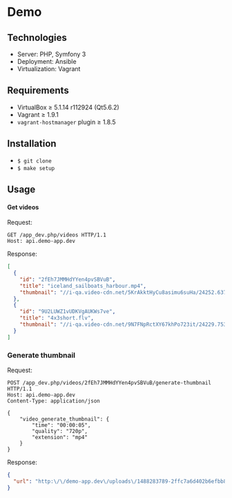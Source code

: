 Demo
====

Technologies
------------

* Server: PHP, Symfony 3
* Deployment: Ansible
* Virtualization: Vagrant

Requirements
------------

* VirtualBox ≥ 5.1.14 r112924 (Qt5.6.2)
* Vagrant ≥ 1.9.1
* `vagrant-hostmanager` plugin ≥ 1.8.5

Installation
------------

* `$ git clone`
* `$ make setup`

Usage
-----

#### Get videos

Request:

```
GET /app_dev.php/videos HTTP/1.1
Host: api.demo-app.dev
```

Response:

```json
[
  {
    "id": "2fEh7JMMHdYYen4pvSBVuB",
    "title": "iceland_sailboats_harbour.mp4",
    "thumbnail": "//i-qa.video-cdn.net/5KrAkktHyCu8asimu6suHa/24252.6373.thumbnail.JPEG"
  },
  {
    "id": "9U2LUWZ1vUDKVgAUKWs7ve",
    "title": "4x3short.flv",
    "thumbnail": "//i-qa.video-cdn.net/9N7FNpRctXY67khPo723it/24229.7532.thumbnail.JPEG"
  }
]
```

### Generate thumbnail

Request:

```
POST /app_dev.php/videos/2fEh7JMMHdYYen4pvSBVuB/generate-thumbnail HTTP/1.1
Host: api.demo-app.dev
Content-Type: application/json

{
	"video_generate_thumbnail": {
		"time": "00:00:05",
		"quality": "720p",
		"extension": "mp4"
	}
}
```

Response:

```json
{
  "url": "http:\/\/demo-app.dev\/uploads\/1488283789-2ffc7a6d402b6efbb8fff0afacfefa3a.jpg"
}
```

